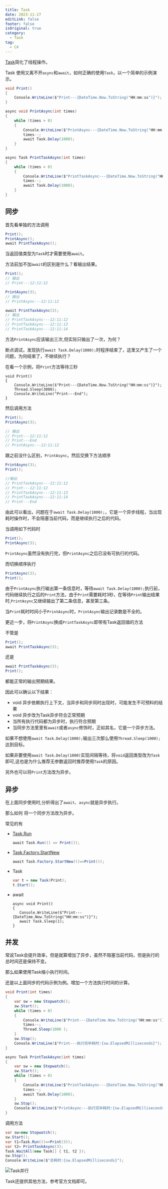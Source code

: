 ```yaml
---
title: Task
date: 2023-11-27
editLink: false
footer: false
isOriginal: true
category:
  - Task
tag:
  - C#
---
```


[Task](https://learn.microsoft.com/zh-cn/dotnet/api/system.threading.tasks.task?view=net-8.0)简化了线程操作。

Task 使用又离不开`async`和`await`，如何正确的使用`Task`，以一个简单的示例演示。

``` cs
void Print()
{
    Console.WriteLine($"Print---{DateTime.Now.ToString("HH:mm:ss")}");
}

async void PrintAsync(int times)
{
    while (times > 0)
    {
        Console.WriteLine($"PrintAsync---{DateTime.Now.ToString("HH:mm:ss")}");
        times--;
        await Task.Delay(1000);
    }
}

async Task PrintTaskAsync(int times)
{
    while (times > 0)
    {
        Console.WriteLine($"PrintTaskAsync---{DateTime.Now.ToString("HH:mm:ss")}");
        times--;
        await Task.Delay(1000);
    }
}
```

## 同步

首先看单独的方法调用

```cs
Print();
PrintAsync();
await PrintTaskAsync();
```

当返回值类型为`Task`时才需要使用`await`。

方法前加不加`await`的区别是什么？看输出结果。

```cs
Print();
// 输出 
// Print---12:11:12
```

```cs
PrintAsync(3);
// 输出 
// PrintAsync---12:11:12
```

```cs
await PrintTaskAsync(3);
// 输出
// PrintTaskAsync---12:11:12
// PrintTaskAsync---12:11:13
// PrintTaskAsync---12:11:14
```

方法`PrintAsync`应该输出三次,但实际只输出了一次，为何？

断点调试，发现执行`await Task.Delay(1000);`时程序结束了，这里又产生了一个问题，为何结束了，不继续执行？

在看一个示例，将`Print`方法等待三秒

```cs{4-5}
void Print()
{
    Console.WriteLine($"Print---{DateTime.Now.ToString("HH:mm:ss")}");
    Thread.Sleep(3000);
    Console.WriteLine("Print---End");
}
```

然后调用方法

```cs
Print();
PrintAsync(3);

// 输出
// Print---12:11:12
// Print---End
// PrintAsync---12:11:12
```

跟之前没什么区别，`PrintAsync`，然后交换下方法顺序

```cs
PrintAsync(3);
Print();

//输出
// PrintTaskAsync---12:11:12
// Print---12:11:12
// PrintTaskAsync---12:11:13
// PrintTaskAsync---12:11:14
// Print---End
```

由此可以看出，问题在于`await Task.Delay(1000);`，它是一个异步线程，当出现耗时操作时，不会阻塞当前代码，而是继续执行之后的代码。

当调用如下代码时

```cs
Print();
PrintAsync(3);
```

`PrintAsync`虽然没有执行完，但`PrintAsync`之后已没有可执行的代码。

而切换顺序执行

```cs
PrintAsync(3);
Print();
```

由于`PrintAsync`执行输出第一条信息时，等待`await Task.Delay(1000);`执行前，代码继续执行之后的`Print`方法，由于`Print`需要耗时3秒，在等待`Print`输出结果时,`PrintAsync`又继续输出了第二条信息，甚至第三条。

当`Print`耗时时间小于`PrintAsync`时，`PrintAsync`输出记录数是不全的。

更近一步，将`PrintAsync`换成`PrintTaskAsync`即带有Task返回值的方法

不管是

```cs
Print();
await PrintTaskAsync(3);
```

还是

```cs
await PrintTaskAsync(3);
Print();
```

都能正常的输出预期结果。

因此可以确认以下结果：

- void 异步依赖执行上下文，当异步和同步同时出现时，可能发生不可预料的结果
- void 异步改为Task异步符合正常预期
- 当所有执行代码都为异步时，执行符合预期
- 当同步方法里里有`await`或者`async`修饰时，正如其名，它是一个异步方法。

如果不想使用`await Task.Delay(1000);`输出三次那么使用`Thread.Sleep(1000);`达到目标。

如果非要使用`await Task.Delay(1000)`实现间隔等待，将`void`返回类型改为`Task`即可,这也是为什么推荐无参数返回时推荐使用`Task`的原因。

另外也可以将`Print`方法改为异步。

## 异步

在上面同步使用时,分析得出了`await`、`async`就是异步执行。

那么如何
将一个同步方法改为异步。

常见的有

- [Task.Run](https://learn.microsoft.com/zh-cn/dotnet/api/system.threading.tasks.task.run?view=net-7.0)

  ```cs
  await Task.Run(() => Print());
  ```

- [Task.Factory.StartNew](https://learn.microsoft.com/zh-cn/dotnet/api/system.threading.tasks.taskfactory.startnew?view=net-6.0)

  ```cs
  await Task.Factory.StartNew(()=>Print());
  ```

- Task

  ```CS
  var t = new Task(Print);
  t.Start();
  ```

- await

  ```cs{4}
  async void Print()
  {
     Console.WriteLine($"Print---{DateTime.Now.ToString("HH:mm:ss")}");
     await Task.Sleep(1);
  }
  ```

## 并发

常说Task会提升效率，但是就算增加了异步，虽然不阻塞当前代码，但是执行的总时间还是保持不变。

那么如果使用Task缩小执行时间。

还是以上面同步的代码示例为例。增加一个方法执行时间的计算。

```cs
void Print(int times)
{
    var sw = new Stopwatch();
    sw.Start();
    while (times > 0)
    {
        Console.WriteLine($"Print---{DateTime.Now.ToString("HH:mm:ss")}");
        times--;
        Thread.Sleep(1000 );
    }
    sw.Stop();
    Console.WriteLine($"Print---执行完毕耗时:{sw.ElapsedMilliseconds}");
}

async Task PrintTaskAsync(int times)
{
    var sw = new Stopwatch();
    sw.Start();
    while (times > 0)
    {
        Console.WriteLine($"PrintTaskAsync---{DateTime.Now.ToString("HH:mm:ss")}");
        times--;
        await Task.Delay(1000);
    }
    sw.Stop();
    Console.WriteLine($"PrintAsync---执行完毕耗时:{sw.ElapsedMilliseconds}");
}
```

调用方法

```cs
var sw=new Stopwatch();
sw.Start();
var t1=Task.Run(()=>Print(3));
var t2= PrintTaskAsync(3);
Task.WaitAll(new Task[] { t1, t2 });
sw.Stop();
Console.WriteLine($"总耗时:{sw.ElapsedMilliseconds}");
```

![Task并行](https://nas.ilyl.life:8092/dotnet/task.gif)

Task还提供其他方法，参考官方文档即可。

